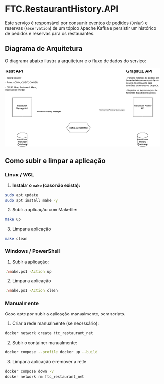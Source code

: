 # FTC.RestaurantHistory.API

Este serviço é responsável por consumir eventos de pedidos (`Order`) e reservas (`Reservation`) de um tópico Apache Kafka e persistir um histórico de pedidos e reservas para os restaurantes.

## Diagrama de Arquitetura

O diagrama abaixo ilustra a arquitetura e o fluxo de dados do serviço:

![arch-diagram.png](arch-diagram.png)

## Como subir e limpar a aplicação

### Linux / WSL

1. **Instalar o `make` (caso não exista):**

```bash
sudo apt update
sudo apt install make -y
```

2. Subir a aplicação com Makefile:
```bash
make up
```

3. Limpar a aplicação
```bash
make clean
```

### Windows / PowerShell

1. Subir a aplicação:
```bash
.\make.ps1 -Action up
```

2. Limpar a aplicação
```bash
.\make.ps1 -Action clean
```

### Manualmente
Caso opte por subir a aplicação manualmente, sem scripts.

1. Criar a rede manualmente (se necessário):

```bash
docker network create ftc_restaurant_net
```

2. Subir o container manualmente:
```bash
docker compose --profile docker up --build
```

3. Limpar a aplicação e remover a rede
```bash
docker compose down -v
docker network rm ftc_restaurant_net
```